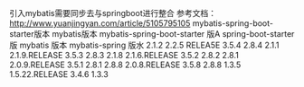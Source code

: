 引入mybatis需要同步去与springboot进行整合
参考文档：
http://www.yuanjingyan.com/article/5105795105
mybatis-spring-boot-starter版本	mybatis版本
mybatis-spring-boot-starter 版A  spring-boot-starter 版   mybatis 版本   mybatis-spring 版水
2.1.2                               2.2.5 RELEA5E           3.5.4           2.8.4
2.1.1                               2.1.9.RELEASE           3.5.3           2.8.3
2.1.8                               2.1.6.RELEASE           3.5.2           2.8.2
2.8.1                               2.0.9.RELEASE           3.5.1           2.8.1
2.8.8                               2.0.8.RELEASE           3.5.8           2.8.8
1.3.5                               1.5.22.RELEASE          3.4.6           1.3.3














